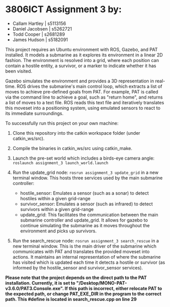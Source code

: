 # 3806ICT Assignment 3 by:

-  Callam Hartley | s5113156
-  Daniel Jacobsen | s5262721
-  Todd Cooper | s2681289
-  James Hudson | s5182091

This project requires an Ubuntu environment with ROS, Gazebo, and PAT installed. It models a submarine as it explores its environment in a linear 2D fashion. The environment is resolved into a grid, where each position can contain a hostile entity, a survivor, or a marker to indicate whether it has been visited.

Gazebo simulates the environment and provides a 3D representation in real-time. ROS drives the submarine's main control loop, which extracts a list of moves to achieve pre-defined goals from PAT. For example, PAT is called via the command line to achieve a goal, such as "return home", and returns a list of moves to a text file. ROS reads this text file and iteratively translates this moveset into a positioning system, using emulated sensors to react to its immediate surroundings.

To successfully run this project on your own machine:

1. Clone this repository into the catkin workspace folder (under catkin_ws/src).
2. Compile the binaries in catkin_ws/src using catkin_make.
3. Launch the pre-set world which includes a birds-eye camera angle:
   `roslaunch assignment_3 launch_world.launch`
4. Run the update_grid node: `rosrun assignment_3 update_grid` in a new terminal window. This hosts three services used by the main submarine controller:

   -  hostile_sensor: Emulates a sensor (such as a sonar) to detect hostiles within a given grid-range
   -  survivor_sensor: Emulates a sensor (such as infrared) to detect survivors within a given grid-range
   -  update_grid: This facilitates the communication between the main submarine controller and update_grid. It allows for gazebo to continue simulating the submarine as it moves throughout the environment and picks up survivors.

5. Run the search_rescue node: `rosrun assignment_3 search_rescue` in a new terminal window. This is the main driver of the submarine which communicates with PAT and translates the provided moveset into actions. It maintains an internal representation of where the submarine has visited which is updated each time it detects a hostile or survivor (as informed by the hostile_sensor and survivor_sensor services).

**Please note that the project depends on the direct path to the PAT installation. Currently, it is set to "/Desktop/MONO-PAT-v3.6.0/PAT3.Console.exe". If this path is incorrect, either relocate PAT to the expected path, or change PAT_EXE_DIR in the program to the correct path. This #define is located in search_rescue.cpp on line 29**
